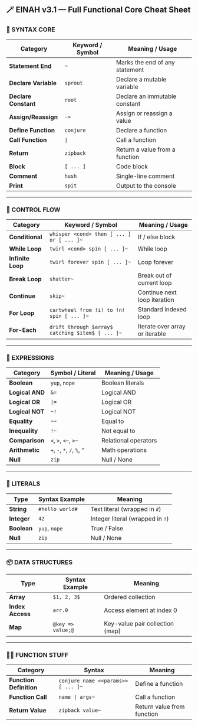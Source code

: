 ## 🪄 EINAH v3.1 — Full Functional Core Cheat Sheet

### 🚧 SYNTAX CORE

| Category             | Keyword / Symbol | Meaning / Usage                |
| -------------------- | ---------------- | ------------------------------ |
| **Statement End**    | `~`              | Marks the end of any statement |
| **Declare Variable** | `sprout`         | Declare a mutable variable     |
| **Declare Constant** | `root`           | Declare an immutable constant  |
| **Assign/Reassign**  | `->`             | Assign or reassign a value     |
| **Define Function**  | `conjure`        | Declare a function             |
| **Call Function**    | `\|`             | Call a function                |
| **Return**           | `zipback`        | Return a value from a function |
| **Block**            | `[ ... ]`        | Code block                     |
| **Comment**          | `hush`           | Single-line comment            |
| **Print**            | `spit`           | Output to the console          |

---

### 🔁 CONTROL FLOW

| Category          | Keyword / Symbol                                 | Meaning / Usage                |
| ----------------- | ------------------------------------------------ | ------------------------------ |
| **Conditional**   | `whisper <cond> then [ ... ] or [ ... ]~`        | If / else block                |
| **While Loop**    | `twirl <cond> spin [ ... ]~`                     | While loop                     |
| **Infinite Loop** | `twirl forever spin [ ... ]~`                    | Loop forever                   |
| **Break Loop**    | `shatter~`                                  | Break out of current loop      |
| **Continue**      | `skip~`                                     | Continue next loop iteration   |
| **For Loop**      | `cartwheel from !i! to !n! spin [ ... ]~`        | Standard indexed loop          |
| **For-Each**      | `drift through $array$ catching $item$ [ ... ]~` | Iterate over array or iterable |

---

### 🧠 EXPRESSIONS

| Category        | Symbol / Literal             | Meaning / Usage      |
| --------------- | ---------------------------- | -------------------- |
| **Boolean**     | `yup`, `nope`                | Boolean literals     |
| **Logical AND** | `&=`                         | Logical AND          |
| **Logical OR**  | `\|=`                        | Logical OR           |
| **Logical NOT** | `~!`                         | Logical NOT          |
| **Equality**    | `~~`                         | Equal to             |
| **Inequality**  | `!~`                         | Not equal to         |
| **Comparison**  | `<`, `>`, `<~`, `>~`         | Relational operators |
| **Arithmetic**  | `+`, `-`, `*`, `/`, `%`, `^` | Math operations      |
| **Null**        | `zip`                        | Null / None          |

---

### 🔡 LITERALS

| Type        | Syntax Example  | Meaning                          |
| ----------- | --------------- | -------------------------------- |
| **String**  | `#hello world#` | Text literal (wrapped in `#`)    |
| **Integer** | `42`            | Integer literal (wrapped in `!`) |
| **Boolean** | `yup`, `nope`   | True / False                     |
| **Null**    | `zip`           | Null / None                      |

---

### 📦 DATA STRUCTURES

| Type             | Syntax Example           | Meaning                         |
| ---------------- | ------------------------ | ------------------------------- |
| **Array**        | `$1, 2, 3$`              | Ordered collection              |
| **Index Access** | `arr.0`                  | Access element at index 0       |
| **Map**          | `@key => value;@` | Key-value pair collection (map)        |

---

### 🧙‍♂️ FUNCTION STUFF

| Category                  | Syntax                                     | Meaning                    |
| ------------------------- | ------------------------------------------ | -------------------------- |
| **Function Definition**   | `conjure name <<params>>  [ ... ]~`        | Define a function          |
| **Function Call**         | `name \| args~`                            | Call a function            |
| **Return Value**          | `zipback value~`                           | Return value from function |